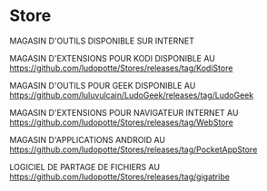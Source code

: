 # Store
MAGASIN D'OUTILS DISPONIBLE SUR INTERNET

MAGASIN D'EXTENSIONS POUR KODI DISPONIBLE AU https://github.com/ludopotte/Stores/releases/tag/KodiStore

MAGASIN D'OUTILS POUR GEEK DISPONIBLE AU https://github.com/luluvulcain/LudoGeek/releases/tag/LudoGeek

MAGASIN D'EXTENSIONS POUR NAVIGATEUR INTERNET AU https://github.com/ludopotte/Stores/releases/tag/WebStore

MAGASIN D'APPLICATIONS ANDROID AU https://github.com/ludopotte/Stores/releases/tag/PocketAppStore

LOGICIEL DE PARTAGE DE FICHIERS AU https://github.com/ludopotte/Stores/releases/tag/gigatribe
